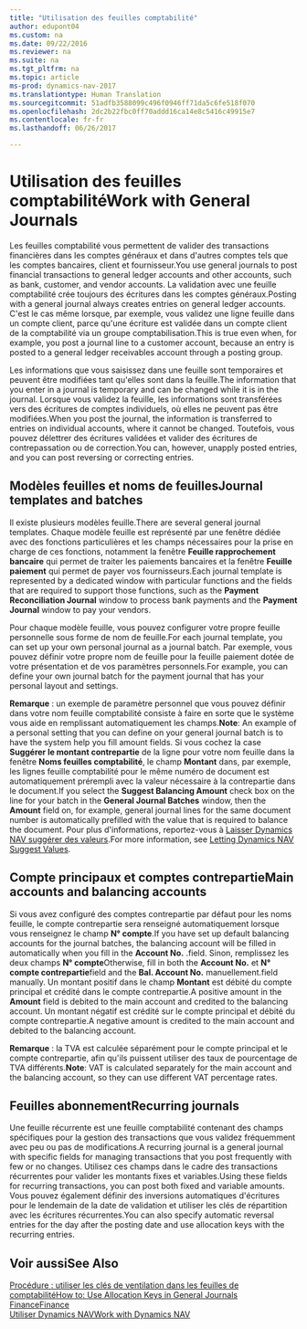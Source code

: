 ```yaml
---
title: "Utilisation des feuilles comptabilité"
author: edupont04
ms.custom: na
ms.date: 09/22/2016
ms.reviewer: na
ms.suite: na
ms.tgt_pltfrm: na
ms.topic: article
ms-prod: dynamics-nav-2017
ms.translationtype: Human Translation
ms.sourcegitcommit: 51adfb3588099c496f0946ff71da5c6fe518f070
ms.openlocfilehash: 2dc2b22fbc0ff70addd16ca14e8c5416c49915e7
ms.contentlocale: fr-fr
ms.lasthandoff: 06/26/2017

---
```


# <a name="work-with-general-journals"></a><span data-ttu-id="28673-102">Utilisation des feuilles comptabilité</span><span class="sxs-lookup"><span data-stu-id="28673-102">Work with General Journals</span></span>
<span data-ttu-id="28673-103">Les feuilles comptabilité vous permettent de valider des transactions financières dans les comptes généraux et dans d'autres comptes tels que les comptes bancaires, client et fournisseur.</span><span class="sxs-lookup"><span data-stu-id="28673-103">You use general journals to post financial transactions to general ledger accounts and other accounts, such as bank, customer, and vendor accounts.</span></span> <span data-ttu-id="28673-104">La validation avec une feuille comptabilité crée toujours des écritures dans les comptes généraux.</span><span class="sxs-lookup"><span data-stu-id="28673-104">Posting with a general journal always creates entries on general ledger accounts.</span></span> <span data-ttu-id="28673-105">C'est le cas même lorsque, par exemple, vous validez une ligne feuille dans un compte client, parce qu'une écriture est validée dans un compte client de la comptabilité via un groupe comptabilisation.</span><span class="sxs-lookup"><span data-stu-id="28673-105">This is true even when, for example, you post a journal line to a customer account, because an entry is posted to a general ledger receivables account through a posting group.</span></span>

<span data-ttu-id="28673-106">Les informations que vous saisissez dans une feuille sont temporaires et peuvent être modifiées tant qu'elles sont dans la feuille.</span><span class="sxs-lookup"><span data-stu-id="28673-106">The information that you enter in a journal is temporary and can be changed while it is in the journal.</span></span> <span data-ttu-id="28673-107">Lorsque vous validez la feuille, les informations sont transférées vers des écritures de comptes individuels, où elles ne peuvent pas être modifiées.</span><span class="sxs-lookup"><span data-stu-id="28673-107">When you post the journal, the information is transferred to entries on individual accounts, where it cannot be changed.</span></span> <span data-ttu-id="28673-108">Toutefois, vous pouvez délettrer des écritures validées et valider des écritures de contrepassation ou de correction.</span><span class="sxs-lookup"><span data-stu-id="28673-108">You can, however, unapply posted entries, and you can post reversing or correcting entries.</span></span>

## <a name="journal-templates-and-batches"></a><span data-ttu-id="28673-109">Modèles feuilles et noms de feuilles</span><span class="sxs-lookup"><span data-stu-id="28673-109">Journal templates and batches</span></span>
<span data-ttu-id="28673-110">Il existe plusieurs modèles feuille.</span><span class="sxs-lookup"><span data-stu-id="28673-110">There are several general journal templates.</span></span> <span data-ttu-id="28673-111">Chaque modèle feuille est représenté par une fenêtre dédiée avec des fonctions particulières et les champs nécessaires pour la prise en charge de ces fonctions, notamment la fenêtre **Feuille rapprochement bancaire** qui permet de traiter les paiements bancaires et la fenêtre **Feuille paiement** qui permet de payer vos fournisseurs.</span><span class="sxs-lookup"><span data-stu-id="28673-111">Each journal template is represented by a dedicated window with particular functions and the fields that are required to support those functions, such as the **Payment Reconciliation Journal** window to process bank payments and the **Payment Journal** window to pay your vendors.</span></span>

<span data-ttu-id="28673-112">Pour chaque modèle feuille, vous pouvez configurer votre propre feuille personnelle sous forme de nom de feuille.</span><span class="sxs-lookup"><span data-stu-id="28673-112">For each journal template, you can set up your own personal journal as a journal batch.</span></span> <span data-ttu-id="28673-113">Par exemple, vous pouvez définir votre propre nom de feuille pour la feuille paiement dotée de votre présentation et de vos paramètres personnels.</span><span class="sxs-lookup"><span data-stu-id="28673-113">For example, you can define your own journal batch for the payment journal that has your personal layout and settings.</span></span>

<span data-ttu-id="28673-114">**Remarque** : un exemple de paramètre personnel que vous pouvez définir dans votre nom feuille comptabilité consiste à faire en sorte que le système vous aide en remplissant automatiquement les champs.</span><span class="sxs-lookup"><span data-stu-id="28673-114">**Note**: An example of a personal setting that you can define on your general journal batch is to have the system help you fill amount fields.</span></span> <span data-ttu-id="28673-115">Si vous cochez la case **Suggérer le montant contrepartie** de la ligne pour votre nom feuille dans la fenêtre **Noms feuilles comptabilité**, le champ **Montant** dans, par exemple, les lignes feuille comptabilité pour le même numéro de document est automatiquement prérempli avec la valeur nécessaire à la contrepartie dans le document.</span><span class="sxs-lookup"><span data-stu-id="28673-115">If you select the **Suggest Balancing Amount** check box on the line for your batch in the **General Journal Batches** window, then the **Amount** field on, for example, general journal lines for the same document number is automatically prefilled with the value that is required to balance the document.</span></span> <span data-ttu-id="28673-116">Pour plus d'informations, reportez-vous à [Laisser Dynamics NAV suggérer des valeurs](ui-let-system-suggest-values.md).</span><span class="sxs-lookup"><span data-stu-id="28673-116">For more information, see [Letting Dynamics NAV Suggest Values](ui-let-system-suggest-values.md).</span></span>

## <a name="main-accounts-and-balancing-accounts"></a><span data-ttu-id="28673-117">Compte principaux et comptes contrepartie</span><span class="sxs-lookup"><span data-stu-id="28673-117">Main accounts and balancing accounts</span></span>
<span data-ttu-id="28673-118">Si vous avez configuré des comptes contrepartie par défaut pour les noms feuille, le compte contrepartie sera renseigné automatiquement lorsque vous renseignez le champ **N° compte**.</span><span class="sxs-lookup"><span data-stu-id="28673-118">If you have set up default balancing accounts for the journal batches, the balancing account will be filled in automatically when you fill in the **Account No.**</span></span> <span data-ttu-id="28673-119">.</span><span class="sxs-lookup"><span data-stu-id="28673-119">field.</span></span> <span data-ttu-id="28673-120">Sinon, remplissez les deux champs **N° compte**</span><span class="sxs-lookup"><span data-stu-id="28673-120">Otherwise, fill in both the **Account No.**</span></span> <span data-ttu-id="28673-121">et **N° compte contrepartie**</span><span class="sxs-lookup"><span data-stu-id="28673-121">field and the **Bal. Account No.**</span></span> <span data-ttu-id="28673-122">manuellement.</span><span class="sxs-lookup"><span data-stu-id="28673-122">field manually.</span></span> <span data-ttu-id="28673-123">Un montant positif dans le champ **Montant** est débité du compte principal et crédité dans le compte contrepartie.</span><span class="sxs-lookup"><span data-stu-id="28673-123">A positive amount in the **Amount** field is debited to the main account and credited to the balancing account.</span></span> <span data-ttu-id="28673-124">Un montant négatif est crédité sur le compte principal et débité du compte contrepartie.</span><span class="sxs-lookup"><span data-stu-id="28673-124">A negative amount is credited to the main account and debited to the balancing account.</span></span>

<span data-ttu-id="28673-125">**Remarque** : la TVA est calculée séparément pour le compte principal et le compte contrepartie, afin qu'ils puissent utiliser des taux de pourcentage de TVA différents.</span><span class="sxs-lookup"><span data-stu-id="28673-125">**Note**: VAT is calculated separately for the main account and the balancing account, so they can use different VAT percentage rates.</span></span>

## <a name="recurring-journals"></a><span data-ttu-id="28673-126">Feuilles abonnement</span><span class="sxs-lookup"><span data-stu-id="28673-126">Recurring journals</span></span>
<span data-ttu-id="28673-127">Une feuille récurrente est une feuille comptabilité contenant des champs spécifiques pour la gestion des transactions que vous validez fréquemment avec peu ou pas de modifications.</span><span class="sxs-lookup"><span data-stu-id="28673-127">A recurring journal is a general journal with specific fields for managing transactions that you post frequently with few or no changes.</span></span> <span data-ttu-id="28673-128">Utilisez ces champs dans le cadre des transactions récurrentes pour valider les montants fixes et variables.</span><span class="sxs-lookup"><span data-stu-id="28673-128">Using these fields for recurring transactions, you can post both fixed and variable amounts.</span></span> <span data-ttu-id="28673-129">Vous pouvez également définir des inversions automatiques d'écritures pour le lendemain de la date de validation et utiliser les clés de répartition avec les écritures récurrentes.</span><span class="sxs-lookup"><span data-stu-id="28673-129">You can also specify automatic reversal entries for the day after the posting date and use allocation keys with the recurring entries.</span></span>

## <a name="see-also"></a><span data-ttu-id="28673-130">Voir aussi</span><span class="sxs-lookup"><span data-stu-id="28673-130">See Also</span></span>
[<span data-ttu-id="28673-131">Procédure : utiliser les clés de ventilation dans les feuilles de comptabilité</span><span class="sxs-lookup"><span data-stu-id="28673-131">How to: Use Allocation Keys in General Journals</span></span>](ui-how-use-allocation-keys-general-journals.md)  
[<span data-ttu-id="28673-132">Finance</span><span class="sxs-lookup"><span data-stu-id="28673-132">Finance</span></span>](finance-setup.md)  
[<span data-ttu-id="28673-133">Utiliser Dynamics NAV</span><span class="sxs-lookup"><span data-stu-id="28673-133">Work with Dynamics NAV</span></span>](ui-work-product.md)

